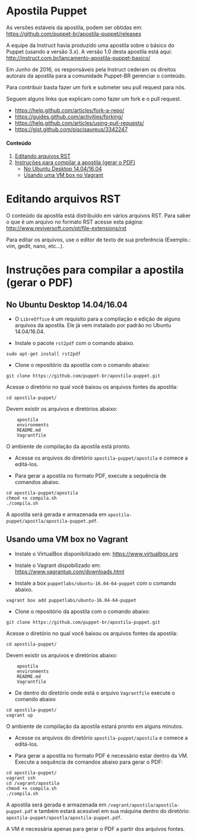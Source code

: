 # Apostila Puppet #

As versões estáveis da apostila, podem ser obtidas em: https://github.com/puppet-br/apostila-puppet/releases

A equipe da Instruct havia produzido uma apostila sobre o básico do Puppet (usando a versão 3.x). A versão 1.0 desta apostila está aqui: http://instruct.com.br/lancamento-apostila-puppet-basico/

Em Junho de 2016, os responsáveis pela Instruct cederam os direitos autorais da apostila para a comunidade Puppet-BR gerenciar o conteúdo.

Para contribuir basta fazer um fork e submeter seu pull request para nós.

Seguem alguns links que explicam como fazer um fork e o pull request.

* https://help.github.com/articles/fork-a-repo/
* https://guides.github.com/activities/forking/
* https://help.github.com/articles/using-pull-requests/
* https://gist.github.com/piscisaureus/3342247

[Editando arquivos RST]: #editando-arquivos-rst
[Instruções para compilar a apostila (gerar o PDF)]: #instruções-para-compilar-a-apostila-gerar-o-pdf
[No Ubuntu Desktop 14.04/16.04]: #no-ubuntu-desktop-14041604
[Usando uma VM box no Vagrant]: #usando-uma-vm-box-no-vagrant

#### Conteúdo

1. [Editando arquivos RST][Editando arquivos RST]
2. [Instruções para compilar a apostila (gerar o PDF)][Instruções para compilar a apostila (gerar o PDF)]
    - [No Ubuntu Desktop 14.04/16.04][No Ubuntu Desktop 14.04/16.04]
    - [Usando uma VM box no Vagrant][Usando uma VM box no Vagrant]

# Editando arquivos RST

O conteúdo da apostila está distribuído em vários arquivos RST.
Para saber o que é um arquivo no formato RST acesse esta página: http://www.reviversoft.com/pt/file-extensions/rst

Para editar os arquivos, use o editor de texto de sua preferência (Exemplo.: vim, gedit, nano, etc...).

# Instruções para compilar a apostila (gerar o PDF)

## No Ubuntu Desktop 14.04/16.04

* O `LibreOffice` é um requisito para a compilação e edição de alguns arquivos da apostila. 
Ele já vem instalado por padrão no Ubuntu 14.04/16.04.

* Instale o pacote `rst2pdf` com o comando abaixo.

```
sudo apt-get install rst2pdf
```

* Clone o repositório da apostila com o comando abaixo:

```
git clone https://github.com/puppet-br/apostila-puppet.git
```

Acesse o diretório no qual você baixou os arquivos fontes da apostila:

```
cd apostila-puppet/
```

Devem existir os arquivos e diretórios abaixo:

```
    apostila
    environments
    README.md
    Vagrantfile
```

O ambiente de compilação da apostila está pronto.

* Acesse os arquivos do diretório `apostila-puppet/apostila` e comece a editá-los.

* Para gerar a apostila no formato PDF, execute a sequência de comandos abaixo.

```
cd apostila-puppet/apostila
chmod +x compila.sh
./compila.sh
```

A apostila será gerada e armazenada em `apostila-puppet/apostla/apostila-puppet.pdf`.

## Usando uma VM box no Vagrant

* Instale o VirtualBox disponibilizado em: https://www.virtualbox.org

* Instale o Vagrant dispobilizado em: https://www.vagrantup.com/downloads.html

* Instale a box `puppetlabs/ubuntu-16.04-64-puppet` com o comando abaixo.

```
vagrant box add puppetlabs/ubuntu-16.04-64-puppet
```

* Clone o repositório da apostila com o comando abaixo:

```
git clone https://github.com/puppet-br/apostila-puppet.git
```

Acesse o diretório no qual você baixou os arquivos fontes da apostila:

```
cd apostila-puppet/
```

Devem existir os arquivos e diretórios abaixo:

```
    apostila
    environments
    README.md
    Vagrantfile
```

* De dentro do diretório onde está o arquivo `Vagrantfile` execute o comando abaixo

```
cd apostila-puppet/
vagrant up
```

O ambiente de compilação da apostila estará pronto em alguns minutos.

* Acesse os arquivos do diretório `apostila-puppet/apostila` e comece a editá-los.

* Para gerar a apostila no formato PDF é necessário estar dentro da VM. 
Execute a sequência de comandos abaixo para gerar o PDF:

```
cd apostila-puppet/
vagrant ssh
cd /vagrant/apostila
chmod +x compila.sh
./compila.sh
```

A apostila será gerada e armazenada em `/vagrant/apostila/apostila-puppet.pdf` e 
também estará acessível em sua máquina dentro do diretório: `apostila-puppet/apostla/apostila-puppet.pdf`.

A VM é necessária apenas para gerar o PDF a partir dos arquivos fontes.

